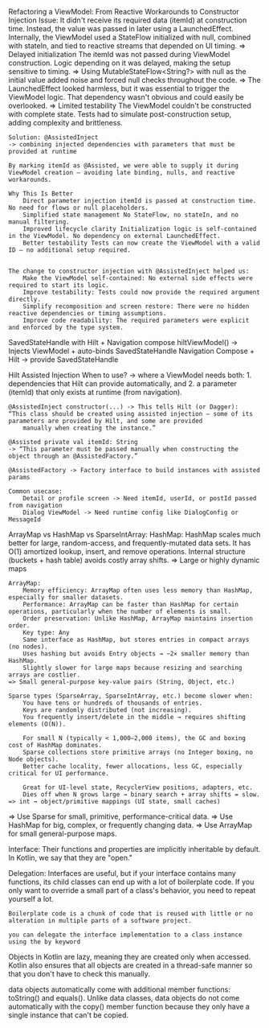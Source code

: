 Refactoring a ViewModel: From Reactive Workarounds to Constructor Injection
	Issue:
		It didn't receive its required data (itemId) at construction time. Instead, the value was passed in later using a 
		LaunchedEffect. Internally, the ViewModel used a StateFlow initialized with null, combined with stateIn, and tied to 
		reactive streams that depended on UI timing.
	=> Delayed initialization The itemId was not passed during ViewModel construction. Logic depending on it was delayed, making the 
	setup sensitive to timing.
	=> Using MutableStateFlow<String?> with null as the initial value added noise and forced null checks throughout the code.
	=> The LaunchedEffect looked harmless, but it was essential to trigger the ViewModel logic. That dependency wasn't obvious and 
		could easily be overlooked.
	=> Limited testability The ViewModel couldn't be constructed with complete state. Tests had to simulate post-construction setup, 		
		adding complexity and brittleness.

	Solution: @AssistedInject
	-> combining injected dependencies with parameters that must be provided at runtime

	By marking itemId as @Assisted, we were able to supply it during ViewModel creation — avoiding late binding, nulls, and reactive 
	workarounds.

	Why This Is Better
		Direct parameter injection itemId is passed at construction time. No need for flows or null placeholders.
		Simplified state management No StateFlow, no stateIn, and no manual filtering.
		Improved lifecycle clarity Initialization logic is self-contained in the ViewModel. No dependency on external LaunchedEffect.
		Better testability Tests can now create the ViewModel with a valid ID — no additional setup required.


	The change to constructor injection with @AssistedInject helped us:
		Make the ViewModel self-contained: No external side effects were required to start its logic.
		Improve testability: Tests could now provide the required argument directly.
		Simplify recomposition and screen restore: There were no hidden reactive dependencies or timing assumptions.
		Improve code readability: The required parameters were explicit and enforced by the type system.

SavedStateHandle with Hilt + Navigation compose
	hiltViewModel() -> Injects ViewModel + auto-binds SavedStateHandle
	Navigation Compose + Hilt -> provide SavedStateHandle


Hilt Assisted Injection
	When to use? -> where a ViewModel needs both:
		1. dependencies that Hilt can provide automatically, and
		2️. a parameter (itemId) that only exists at runtime (from navigation).

	@AssistedInject constructor(...) -> This tells Hilt (or Dagger):
	“This class should be created using assisted injection — some of its parameters are provided by Hilt, and some are provided 		
		manually when creating the instance.”

	@Assisted private val itemId: String 
	-> “This parameter must be passed manually when constructing the object through an @AssistedFactory.”

	@AssistedFactory -> Factory interface to build instances with assisted params

	Common usecase:
		Detail or profile screen -> Need itemId, userId, or postId passed from navigation
		Dialog ViewModel -> Need runtime config like DialogConfig or MessageId

ArrayMap vs HashMap vs SparseIntArray:
	HashMap:
		HashMap scales much better for large, random-access, and frequently-mutated data sets.
		It has O(1) amortized lookup, insert, and remove operations.
		Internal structure (buckets + hash table) avoids costly array shifts.
	=> Large or highly dynamic maps

	ArrayMap:
		Memory efficiency: ArrayMap often uses less memory than HashMap, especially for smaller datasets.
		Performance: ArrayMap can be faster than HashMap for certain operations, particularly when the number of elements is small.
		Order preservation: Unlike HashMap, ArrayMap maintains insertion order.
		Key type: Any
		Same interface as HashMap, but stores entries in compact arrays (no nodes).
		Uses hashing but avoids Entry objects → ~2× smaller memory than HashMap.
		Slightly slower for large maps because resizing and searching arrays are costlier.
	=> Small general-purpose key-value pairs (String, Object, etc.)	
	
	Sparse types (SparseArray, SparseIntArray, etc.) become slower when:
		You have tens or hundreds of thousands of entries.
		Keys are randomly distributed (not increasing).
		You frequently insert/delete in the middle → requires shifting elements (O(N)).

		For small N (typically < 1,000–2,000 items), the GC and boxing cost of HashMap dominates.
		Sparse collections store primitive arrays (no Integer boxing, no Node objects).	
		Better cache locality, fewer allocations, less GC, especially critical for UI performance.	
		
		Great for UI-level state, RecyclerView positions, adapters, etc.
		Dies off when N grows large → binary search + array shifts = slow.
	=> int → object/primitive mappings (UI state, small caches)

=> Use Sparse for small, primitive, performance-critical data.
=> Use HashMap for big, complex, or frequently changing data.
=> Use ArrayMap for small general-purpose maps.


Interface:
	Their functions and properties are implicitly inheritable by default. In Kotlin, we say that they are "open."

Delegation:
	Interfaces are useful, but if your interface contains many functions, its child classes can end up with a lot of boilerplate code. 
	If you only want to override a small part of a class's behavior, you need to repeat yourself a lot.

	Boilerplate code is a chunk of code that is reused with little or no alteration in multiple parts of a software project.

	you can delegate the interface implementation to a class instance using the by keyword

Objects in Kotlin are lazy, meaning they are created only when accessed. 
Kotlin also ensures that all objects are created in a thread-safe manner so that you don't have to check this manually.

data objects automatically come with additional member functions: toString() and equals().
Unlike data classes, data objects do not come automatically with the copy() member function because they only have a single instance that 
	can't be copied.